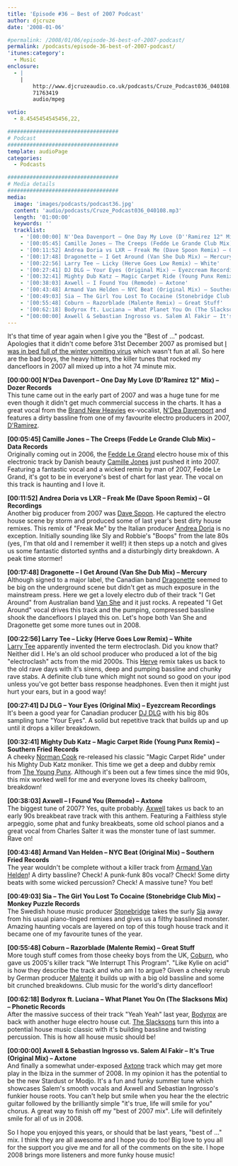 ```yaml
---
title: 'Episode #36 – Best of 2007 Podcast'
author: djcruze
date: '2008-01-06'

#permalink: /2008/01/06/episode-36-best-of-2007-podcast/
permalink: /podcasts/episode-36-best-of-2007-podcast/
'itunes:category':
  - Music
enclosure:
  - |
    |
        http://www.djcruzeaudio.co.uk/podcasts/Cruze_Podcast036_040108.mp3
        71763419
        audio/mpeg

votio:
  - 8.4545454545456,22,

###################################
# Podcast
###################################
template: audioPage
categories:
  - Podcasts

###################################
# Media details
###################################
media:
  image: 'images/podcasts/podcast36.jpg'
  content: 'audio/podcasts/Cruze_Podcast036_040108.mp3'
  length: '01:00:00'
  keywords: ''
  tracklist:
    - '[00:00:00] N''Dea Davenport – One Day My Love (D''Ramirez 12" Mix) – Dozer Records'
    - '[00:05:45] Camille Jones – The Creeps (Fedde Le Grande Club Mix) – Data Records'
    - '[00:11:52] Andrea Doria vs LXR – Freak Me (Dave Spoon Remix) – GI Recordings'
    - '[00:17:48] Dragonette – I Get Around (Van She Dub Mix) – Mercury'
    - '[00:22:56] Larry Tee – Licky (Herve Goes Low Remix) – White'
    - '[00:27:41] DJ DLG – Your Eyes (Original Mix) – Eyezcream Recordings'
    - '[00:32:41] Mighty Dub Katz – Magic Carpet Ride (Young Punx Remix) – Southern Fried Records'
    - '[00:38:03] Axwell – I Found You (Remode) – Axtone'
    - '[00:43:48] Armand Van Helden – NYC Beat (Original Mix) – Southern Fried Records'
    - '[00:49:03] Sia – The Girl You Lost To Cocaine (Stonebridge Club Mix) – Monkey Puzzle Records'
    - '[00:55:48] Coburn – Razorblade (Malente Remix) – Great Stuff'
    - '[00:62:18] Bodyrox ft. Luciana – What Planet You On (The Slacksons Mix) – Phonetic Records'
    - "[00:00:00] Axwell & Sebastian Ingrosso vs. Salem Al Fakir – It's True (Original Mix) – Axtone"
---
```


It's that time of year again when I give you the "Best of ..." podcast. Apologies that it didn't come before 31st December 2007 as promised but [I was in bed full of the winter vomiting virus][1] which wasn't fun at all. So here are the bad boys, the heavy hitters, the killer tunes that rocked my dancefloors in 2007 all mixed up into a hot 74 minute mix.

**[00:00:00] N'Dea Davenport – One Day My Love (D'Ramirez 12" Mix) – Dozer Records**  
This tune came out in the early part of 2007 and was a huge tune for me even though it didn't get much commercial success in the charts. It has a great vocal from the [Brand New Heavies][4] ex-vocalist, [N'Dea Davenport][5] and features a dirty bassline from one of my favourite electro producers in 2007, [D'Ramirez][6].

**[00:05:45] Camille Jones – The Creeps (Fedde Le Grande Club Mix) – Data Records**  
Originally coming out in 2006, the [Fedde Le Grand][7] electro house mix of this electronic track by Danish beauty [Camille Jones][8] just pushed it into 2007. Featuring a fantastic vocal and a wicked remix by man of 2007, Fedde Le Grand, it's got to be in everyone's best of chart for last year. The vocal on this track is haunting and I love it.

**[00:11:52] Andrea Doria vs LXR – Freak Me (Dave Spoon Remix) – GI Recordings**  
Another big producer from 2007 was [Dave Spoon][9]. He captured the electro house scene by storm and produced some of last year's best dirty house remixes. This remix of "Freak Me" by the Italian producer [Andrea Doria][10] is no exception. Initially sounding like Sly and Robbie's "Boops" from the late 80s (yes, I'm that old and I remember it well!) it then steps up a notch and gives us some fantastic distorted synths and a disturbingly dirty breakdown. A peak time stormer!

**[00:17:48] Dragonette – I Get Around (Van She Dub Mix) – Mercury**  
Although signed to a major label, the Canadian band [Dragonette][11] seemed to be big on the underground scene but didn't get as much exposure in the mainstream press. Here we get a lovely electro dub of their track "I Get Around" from Australian band [Van She][12] and it just rocks. A repeated "I Get Around" vocal drives this track and the pumping, compressed bassline shook the dancefloors I played this on. Let's hope both Van She and Dragonette get some more tunes out in 2008.

**[00:22:56] Larry Tee – Licky (Herve Goes Low Remix) – White**  
[Larry Tee][13] apparently invented the term electroclash. Did you know that? Neither did I. He's an old school producer who produced a lot of the big "electroclash" acts from the mid 2000s. This [Herve][14] remix takes us back to the old rave days with it's sirens, deep and pumping bassline and chunky rave stabs. A definite club tune which might not sound so good on your ipod unless you've got better bass response headphones. Even then it might just hurt your ears, but in a good way!

**[00:27:41] DJ DLG – Your Eyes (Original Mix) – Eyezcream Recordings**  
It's been a good year for Canadian producer [DJ DLG][15] with his big 80s sampling tune "Your Eyes". A solid but repetitive track that builds up and up until it drops a killer breakdown.

**[00:32:41] Mighty Dub Katz – Magic Carpet Ride (Young Punx Remix) – Southern Fried Records**  
A cheeky [Norman Cook][16] re-released his classic "Magic Carpet Ride" under his Mighty Dub Katz moniker. This time we get a deep and dubby remix from [The Young Punx][17]. Although it's been out a few times since the mid 90s, this mix worked well for me and everyone loves its cheeky ballroom, breakdown!

**[00:38:03] Axwell – I Found You (Remode) – Axtone**  
The biggest tune of 2007? Yes, quite probably. [Axwell][18] takes us back to an early 90s breakbeat rave track with this anthem. Featuring a Faithless style arpeggio, some phat and funky breakbeats, some old school pianos and a great vocal from Charles Salter it was the monster tune of last summer. Rave on!

**[00:43:48] Armand Van Helden – NYC Beat (Original Mix) – Southern Fried Records**  
The year wouldn't be complete without a killer track from [Armand Van Helden][19]! A dirty bassline? Check! A punk-funk 80s vocal? Check! Some dirty beats with some wicked percussion? Check! A massive tune? You bet!

**[00:49:03] Sia – The Girl You Lost To Cocaine (Stonebridge Club Mix) – Monkey Puzzle Records**  
The Swedish house music producer [Stonebridge][20] takes the surly [Sia][21] away from his usual piano-tinged remixes and gives us a filthy basslined monster. Amazing haunting vocals are layered on top of this tough house track and it became one of my favourite tunes of the year.

**[00:55:48] Coburn – Razorblade (Malente Remix) – Great Stuff**  
More tough stuff comes from those cheeky boys from the UK, [Coburn][22], who gave us 2005's killer track "We Interrupt This Program". "Like Kylie on acid" is how they describe the track and who am I to argue? Given a cheeky rerub by German producer [Malente][23] it builds up with a big old bassline and some bit crunched breakdowns. Club music for the world's dirty dancefloor!

**[00:62:18] Bodyrox ft. Luciana – What Planet You On (The Slacksons Mix) – Phonetic Records**  
After the massive success of their track "Yeah Yeah" last year, [Bodyrox][24] are back with another huge electro house cut. [The Slacksons][25] turn this into a potential house music classic with it's building bassline and twisting percussion. This is how all house music should be!

**[00:00:00] Axwell & Sebastian Ingrosso vs. Salem Al Fakir – It's True (Original Mix) – Axtone**  
And finally a somewhat under-exposed [Axtone][26] track which may get more play in the Ibiza in the summer of 2008. In my opinion it has the potential to be the new Stardust or Modjo. It's a fun and funky summer tune which showcases Salem's smooth vocals and Axwell and Sebastian Ingrosso's funkier house roots. You can't help but smile when you hear the the electric guitar followed by the brilliantly simple "it's true, life will smile for you" chorus. A great way to finish off my "best of 2007 mix". Life will definitely smile for all of us in 2008.

So I hope you enjoyed this years, or should that be last years, "best of ..." mix. I think they are all awesome and I hope you do too! Big love to you all for the support you give me and for all of the comments on the site. I hope 2008 brings more listeners and more funky house music!

[1]: http://www.djcruze.co.uk/cms/2008/01/04/happy-new-year-2/
[2]: http://www.djcruze.co.uk/cms/wp-content/DownloadButton.gif
[3]: http://www.djcruzeaudio.co.uk/podcasts/Cruze_Podcast036_040108.mp3
[4]: http://www.myspace.com/thebrandnewheavies
[5]: http://www.myspace.com/ndeadavenport
[6]: http://www.myspace.com/dramirezmusic
[7]: http://www.feddelegrand.com/
[8]: http://www.myspace.com/camillejonesmusic
[9]: http://www.myspace.com/davespoon
[10]: http://www.deejaybooking.com/andreadoria
[11]: http://www.dragonette.com/
[12]: http://www.vanshe.com/
[13]: http://www.myspace.com/nylarrytee
[14]: http://www.myspace.com/hervebeats
[15]: http://www.djdlg.com/
[16]: http://www.normancook.co.uk/
[17]: http://www.theyoungpunx.com/
[18]: http://www.axwell.co.uk/
[19]: http://www.myspace.com/armandvanhelden
[20]: http://www.stoneyboy.com/
[21]: http://www.siamusic.net/
[22]: http://www.myspace.com/coburnmusic
[23]: http://www.myspace.com/malente
[24]: http://www.myspace.com/bodyrox
[25]: http://www.myspace.com/theslacksons
[26]: http://www.axtone.com/
